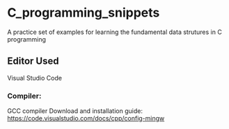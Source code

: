 # C_programming_snippets

A practice set of examples for learning the fundamental data strutures in C programming

## Editor Used
Visual Studio Code

 ### Compiler:
 GCC compiler
 Download and installation guide: https://code.visualstudio.com/docs/cpp/config-mingw
